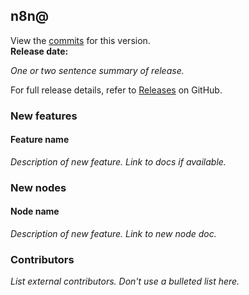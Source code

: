 <!--
# How to use this template

1. Make a new branch, including the release number in the name. For example: 0.190.0-release-note
2. Copy the template into the top of the release note file: https://github.com/n8n-io/n8n-docs/blob/main/docs/reference/release-notes.md (don't copy this comment).
3. Add the link to the GitHub change comparison. For example: https://github.com/n8n-io/n8n/compare/n8n@0.189.1...n8n@0.190.0 You can find this link from the GitHub changelog doc: https://github.com/n8n-io/n8n/blob/master/CHANGELOG.md
4. Placeholder text is in <>. Make sure to replace it! 
5. Refer to the GitHub changelog to help get started: https://github.com/n8n-io/n8n/blob/master/CHANGELOG.md For minor changes, you may be able to copy directly from that changelog. For larger features, or if anything is unclear, do some research and add more detail.

Make sure to refer to the style guide: https://github.com/n8n-io/n8n-docs/wiki
You can find more info on working with the docs project in the README: https://github.com/n8n-io/n8n-docs/blob/main/README.md

-->


## n8n@<version-number>

View the [commits](<url for GitHub's 'Comparing changes' view, comparing this release to the previous one>) for this version.<br />
**Release date:** <yyyy-MM-dd>

_One or two sentence summary of release._

For full release details, refer to [Releases](https://github.com/n8n-io/n8n/releases) on GitHub.

<!-- if this release contains breaking changes, include the breaking changes warning 

/// warning | Breaking changes
Please note that this version contains a breaking change. The minimum Node.js version is now v16. You can read more about it [here](https://github.com/n8n-io/n8n/blob/master/packages/cli/BREAKING-CHANGES.md#02230).
///
-->

<!--  Explain the different versions. This note should go on both the latest and next versions, and be updated as the version status updates. For the next version, add: "Use the next version to try n8n's newest features, and to help test 

///  note  | <Latest/Next> version
This is the <Latest/Next> version. n8n recommends using the latest version. The next version may be unstable. To report issues, use the [forum](https://community.n8n.io/c/questions/12).
///
-->
	
### New features

<!-- Use the new feature box for major new features. 
This section should only contain new features that are likely to interest users -->

<div class="n8n-new-features" markdown>

#### Feature name

_Description of new feature. Link to docs if available._

</div>


### New nodes

<div class="n8n-new-features" markdown>

#### Node name

_Description of new feature. Link to new node doc._

</div>


### Contributors

_List external contributors. Don't use a bulleted list here._



